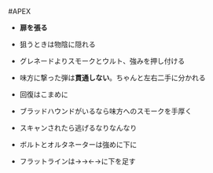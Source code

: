 #APEX

- **扉を張る**
- 狙うときは物陰に隠れる
- グレネードよりスモークとウルト、強みを押し付ける
- 味方に撃った弾は**貫通しない**。ちゃんと左右二手に分かれる

- 回復はこまめに
- ブラッドハウンドがいるなら味方へのスモークを手厚く
- スキャンされたら逃げるなりなんなり

- ボルトとオルタネーターは強めに下に
- フラットラインは→→←→に下を足す